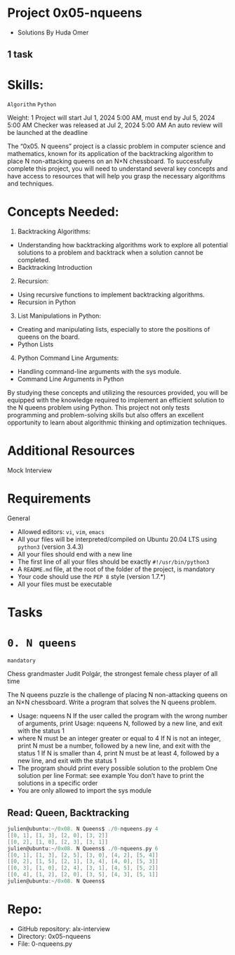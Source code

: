 # Project 0x05-nqueens
- Solutions By Huda Omer
## 1 task

# Skills:
`Algorithm`
`Python`

 Weight: 1
 Project will start Jul 1, 2024 5:00 AM, must end by Jul 5, 2024 5:00 AM
 Checker was released at Jul 2, 2024 5:00 AM
 An auto review will be launched at the deadline

The “0x05. N queens” project is a classic problem in computer science and mathematics, known for its application of the backtracking algorithm to place N non-attacking queens on an N×N chessboard. To successfully complete this project, you will need to understand several key concepts and have access to resources that will help you grasp the necessary algorithms and techniques.

# Concepts Needed:
1. Backtracking Algorithms:

- Understanding how backtracking algorithms work to explore all potential solutions to a problem and backtrack when a solution cannot be completed.
- Backtracking Introduction

2. Recursion:

- Using recursive functions to implement backtracking algorithms.
- Recursion in Python

3. List Manipulations in Python:

- Creating and manipulating lists, especially to store the positions of queens on the board.
- Python Lists

4. Python Command Line Arguments:

- Handling command-line arguments with the sys module.
- Command Line Arguments in Python


By studying these concepts and utilizing the resources provided, you will be equipped with the knowledge required to implement an efficient solution to the N queens problem using Python. This project not only tests programming and problem-solving skills but also offers an excellent opportunity to learn about algorithmic thinking and optimization techniques.

# Additional Resources
Mock Interview

# Requirements
General
- Allowed editors: `vi`, `vim`, `emacs`
- All your files will be interpreted/compiled on Ubuntu 20.04 LTS using `python3` (version 3.4.3)
- All your files should end with a new line
- The first line of all your files should be exactly `#!/usr/bin/python3`
- A `README.md` file, at the root of the folder of the project, is mandatory
- Your code should use the `PEP 8` style (version 1.7.*)
- All your files must be executable

# Tasks
# `0. N queens`

`mandatory`

Chess grandmaster Judit Polgár, the strongest female chess player of all time


The N queens puzzle is the challenge of placing N non-attacking queens on an N×N chessboard. Write a program that solves the N queens problem.

- Usage: nqueens N
If the user called the program with the wrong number of arguments, print Usage: nqueens N, followed by a new line, and exit with the status 1
- where N must be an integer greater or equal to 4
If N is not an integer, print N must be a number, followed by a new line, and exit with the status 1
If N is smaller than 4, print N must be at least 4, followed by a new line, and exit with the status 1
- The program should print every possible solution to the problem
One solution per line
Format: see example
You don’t have to print the solutions in a specific order
- You are only allowed to import the sys module

## Read: Queen, Backtracking

```go
julien@ubuntu:~/0x08. N Queens$ ./0-nqueens.py 4
[[0, 1], [1, 3], [2, 0], [3, 2]]
[[0, 2], [1, 0], [2, 3], [3, 1]]
julien@ubuntu:~/0x08. N Queens$ ./0-nqueens.py 6
[[0, 1], [1, 3], [2, 5], [3, 0], [4, 2], [5, 4]]
[[0, 2], [1, 5], [2, 1], [3, 4], [4, 0], [5, 3]]
[[0, 3], [1, 0], [2, 4], [3, 1], [4, 5], [5, 2]]
[[0, 4], [1, 2], [2, 0], [3, 5], [4, 3], [5, 1]]
julien@ubuntu:~/0x08. N Queens$ 
```

# Repo:

- GitHub repository: alx-interview
- Directory: 0x05-nqueens
- File: 0-nqueens.py
